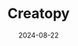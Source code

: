 ---  
layout: startup_page  
title: "Creatopy"  
id: "creatopy.com"  
permalink: "/creatopycreatopy.com08222024/"  
website: "https://www.creatopy.com/"  
funding_round: "Series A"  
funding_amount: "$10M"  
investors: "3VC, Point Nine"  
about: "Creatopy is an AI-powered platform that automates ad creation for brands and agencies. It helps clients create, customize, and automate their advertisements and visual content production across various web and social media channels, addressing the challenges of scaling and personalizing digital ad campaigns. Creatopy focuses on automation and serving ads at scale, differentiating itself from competitors."  
markets: "Advertising Technology, AI"  
hq: "Dover, Delaware, United States"  
founded_year: "2021"  
linkedin: "https://www.linkedin.com/company/creatopy"  
twitter: "https://twitter.com/creatopy"  
instagram: ""  
facebook: "https://www.facebook.com/creatopy"  
crunchbase: "https://www.crunchbase.com/organization/creatopy"  
pitchbook: "https://pitchbook.com/profiles/company/231327-37"  

date_display: "22-Aug-2024"  
date: "2024-08-22"

# SEO Optimization  
meta_title: "Creatopy - Series A Funding ($10M)"  
meta_description: "Creatopy, Creatopy is an AI-powered platform that automates ad creation for brands and agencies. It helps clients create, customize, and automate their advertis..."  
meta_keywords: "Creatopy, Advertising Technology, AI, Series A funding"  
canonical_url: "https://startup.projectstartups.com/creatopycreatopy.com08222024/"  
---